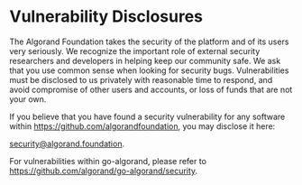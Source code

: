 # Vulnerability Disclosures

The Algorand Foundation takes the security of the platform and of its users very seriously. We recognize the important role of external security researchers and developers in helping keep our community safe. We ask that you use common sense when looking for security bugs. Vulnerabilities must be disclosed to us privately with reasonable time to respond, and avoid compromise of other users and accounts, or loss of funds that are not your own.

If you believe that you have found a security vulnerability for any software within https://github.com/algorandfoundation, you may disclose it here:

security@algorand.foundation.

For vulnerabilities within go-algorand, please refer to https://github.com/algorand/go-algorand/security.
